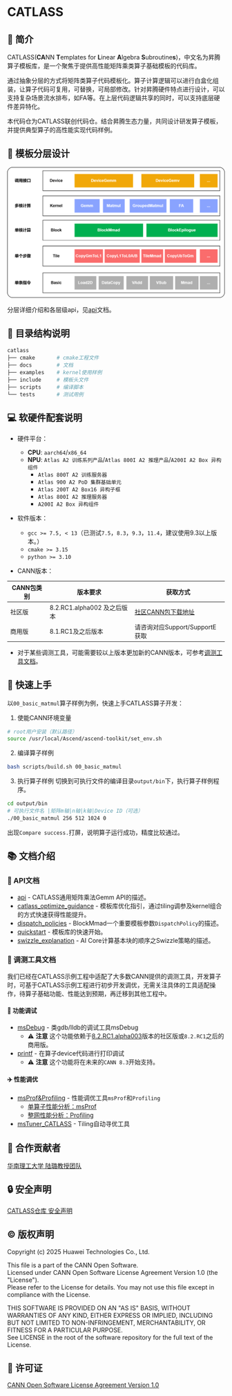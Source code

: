 # CATLASS

## 📌 简介

CATLASS(**CA**NN **T**emplates for **L**inear **A**lgebra **S**ubroutine**s**)，中文名为昇腾算子模板库，是一个聚焦于提供高性能矩阵乘类算子基础模板的代码库。  

通过抽象分层的方式将矩阵类算子代码模板化。算子计算逻辑可以进行白盒化组装，让算子代码可复用，可替换，可局部修改。针对昇腾硬件特点进行设计，可以支持复杂场景流水排布，如FA等。在上层代码逻辑共享的同时，可以支持底层硬件差异特化。

本代码仓为CATLASS联创代码仓。结合昇腾生态力量，共同设计研发算子模板，并提供典型算子的高性能实现代码样例。

## 🧩 模板分层设计

![api_level](docs/images/api_level.png)

分层详细介绍和各层级api，见[api](docs/api.md)文档。

## 📁 目录结构说明

```bash
catlass
├── cmake       # cmake工程文件
├── docs        # 文档
├── examples    # kernel使用样例
├── include     # 模板头文件
├── scripts     # 编译脚本
└── tests       # 测试用例
```

## 💻 软硬件配套说明

- 硬件平台：
  - **CPU**: `aarch64`/`x86_64`
  - **NPU**: `Atlas A2 训练系列产品`/`Atlas 800I A2 推理产品`/`A200I A2 Box 异构组件`
    - `Atlas 800T A2 训练服务器`
    - `Atlas 900 A2 PoD 集群基础单元`
    - `Atlas 200T A2 Box16 异构子框`
    - `Atlas 800I A2 推理服务器`
    - `A200I A2 Box 异构组件`

- 软件版本：
  - `gcc >= 7.5, < 13`（已测试`7.5`，`8.3`，`9.3`，`11.4`，建议使用9.3以上版本。）
  - `cmake >= 3.15`
  - `python >= 3.10`

- CANN版本：

| CANN包类别 | 版本要求                    | 获取方式                                                                                                             |
| ---------- | --------------------------- | -------------------------------------------------------------------------------------------------------------------- |
| 社区版     | 8.2.RC1.alpha002 及之后版本 | [社区CANN包下载地址](https://www.hiascend.com/developer/download/community/result?module=cann&cann=8.2.RC1.alpha002) |
| 商用版     | 8.1.RC1及之后版本           | 请咨询对应Support/SupportE获取                                                                                       |

- 对于某些调测工具，可能需要较以上版本更加新的CANN版本，可参考[调测工具文档](#toolbox)。

## 🚀 快速上手

以`00_basic_matmul`算子样例为例，快速上手CATLASS算子开发：

1. 使能CANN环境变量

```bash
# root用户安装（默认路径）
source /usr/local/Ascend/ascend-toolkit/set_env.sh
```

2. 编译算子样例

```bash
bash scripts/build.sh 00_basic_matmul
```

3. 执行算子样例
切换到可执行文件的编译目录`output/bin`下，执行算子样例程序。

```bash
cd output/bin
# 可执行文件名 |矩阵m轴|n轴|k轴|Device ID（可选）
./00_basic_matmul 256 512 1024 0
```

出现`Compare success.`打屏，说明算子运行成功，精度比较通过。

## 📚 文档介绍

### 📖 API文档

- [api](./docs/api.md) - CATLASS通用矩阵乘法Gemm API的描述。
- [catlass_optimize_guidance](./docs/catlass_optimize_guidance.md) - 模板库优化指引，通过tiling调参及kernel组合的方式快速获得性能提升。
- [dispatch_policies](./docs/dispatch_policies.md) - BlockMmad一个重要模板参数`DispatchPolicy`的描述。
- [quickstart](./docs/quickstart.md) - 模板库的快速开始。
- [swizzle_explanation](./docs/swizzle_explanation.md) - AI Core计算基本块的顺序之Swizzle策略的描述。

### 🧰 调测工具文档 <span id="toolbox"></span>

我们已经在CATLASS示例工程中适配了大多数CANN提供的调测工具，开发算子时，可基于CATLASS示例工程进行初步开发调优，无需关注具体的工具适配操作，待算子基础功能、性能达到预期，再迁移到其他工程中。

#### 🚗 功能调试

- [msDebug](./docs/tools/msdebug.md) - 类gdb/lldb的调试工具msDebug
  - ⚠️ **注意** 这个功能依赖于[8.2.RC1.alpha003](https://www.hiascend.com/developer/download/community/result?module=cann&cann=8.2.RC1.alpha003)版本的社区版或`8.2.RC1`之后的商用版。
- [printf](./docs/tools/print.md) - 在算子device代码进行打印调试
  - ⚠️ **注意** 这个功能将在未来的`CANN 8.3`开始支持。

#### ✈️ 性能调优

- [msProf&Profiling](./docs/tools/performance_tools.md) - 性能调优工具`msProf`和`Profiling`
  - [单算子性能分析：msProf](./docs/tools/performance_tools.md#用msProf进行单算子性能分析)
  - [整网性能分析：Profiling](./docs/tools/performance_tools.md#用Profiling进行整网性能分析)
- [msTuner_CATLASS](./tools/tuner/README.md) - Tiling自动寻优工具

## 👥 合作贡献者

[华南理工大学 陆璐教授团队](https://www2.scut.edu.cn/cs/2017/0629/c22284a328108/page.htm)

## 🔒 安全声明

[CATLASS仓库 安全声明](./SECURITYNOTE.md)

## ©️ 版权声明

Copyright (c) 2025 Huawei Technologies Co., Ltd.

This file is a part of the CANN Open Software.  
Licensed under CANN Open Software License Agreement Version 1.0 (the "License").  
Please refer to the License for details. You may not use this file except in compliance with the License.  

THIS SOFTWARE IS PROVIDED ON AN "AS IS" BASIS, WITHOUT WARRANTIES OF ANY KIND,
EITHER EXPRESS OR IMPLIED,
INCLUDING BUT NOT LIMITED TO NON-INFRINGEMENT,
MERCHANTABILITY, OR FITNESS FOR A PARTICULAR   PURPOSE.  
See LICENSE in the root of the software repository for the full text of the License.

## 📜 许可证

[CANN Open Software License Agreement Version 1.0](LICENSE)
